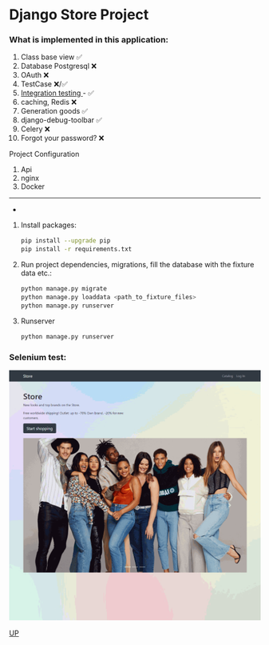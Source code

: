 # **Django Store Project**

### What is implemented in this application:

<a name="top"></a>

1. Class base view &#9989;
2. Database Postgresql &#10060;
3. OAuth &#10060;
4. TestCase &#10060;/&#9989;
5. <a href="#Integration_testing"> Integration testing </a> - &#9989;
6. caching, Redis &#10060;
7. Generation goods &#9989;
8. django-debug-toolbar &#9989;
9. Celery &#10060;
10. Forgot your password? &#10060;

Project Configuration
1. Api
2. nginx
3. Docker

------------------------------------------
-

1. Install packages:
   ```bash
   pip install --upgrade pip
   pip install -r requirements.txt
   ```
   
2. Run project dependencies, migrations, fill the database with the fixture data etc.:
   ```bash
   python manage.py migrate
   python manage.py loaddata <path_to_fixture_files>
   python manage.py runserver 
   ```
3. Runserver
   ```bash
   python manage.py runserver
   ```



### Selenium test:
<a name="Integration_testing"></a>
![tests_integration_animation.gif](docs%2Ftests_integration_animation.gif)



<a href="#top">UP</a>